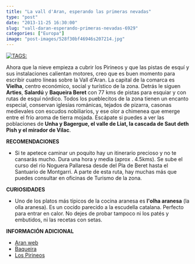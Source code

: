 ```yaml
---
title: "La vall d'Aran, esperando las primeras nevadas"
type: "post"
date: "2013-11-25 16:30:00"
slug: "vall-daran-esperando-primeras-nevadas-6929"
categories: ["Europa"]
image: "post-images/528f30bf46946s207214.jpg"
---
```


 [ ![ TAGS:](post-images/528f30bf46946s207214.jpg "La Vall d'Aran by trilanes")](http://www.flickr.com/photos/trilanes/4859118757/sizes/z/in/photostream/)

 [](/wp-content/uploads/2013/11/528f314342430s367304.jpg)Ahora que la nieve empieza a cubrir los Pirineos y que las pistas de esquí y sus instalaciones calientan motores, creo que es buen momento para escribir cuatro líneas sobre la Vall d'Aran. La capital de la comarca es **Vielha**, centro económico, social y turístico de la zona. Detrás le siguen **Arties**, **Salardú** y **Baqueira Beret** con 77 kms de pistas para esquiar y con rutas de esquí nórdico. Todos los pueblecitos de la zona tienen un encanto especial, conservan iglesias románicas, tejados de pizarra, casonas medievales con escudos nobiliarios, y ese olor a chimenea que emerge entre el frío aroma de tierra mojada. Escápate si puedes a ver las poblaciones de **Unha y Bagergue, el valle de Liat, la cascada de Saut deth Pish y el mirador de Vilac**.

 **RECOMENDACIONES**

- Si te apetece caminar un poquito hay un itinerario precioso y no te cansarás mucho. Dura una hora y media (aprox . 4.5kms). Se sube el curso del río Noguera Pallaresa desde del Pla de Beret hasta el Santuario de Montgarri. A parte de esta ruta, hay muchas más que puedes consultar en oficinas de Turismo de la zona.

 **CURIOSIDADES**

- Uno de los platos más típicos de la cocina aranesa es **l'olha aranesa** (la olla aranesa). Es un cocido parecido a la escudella catalana. Perfecto para entrar en calor. No dejes de probar tampoco ni los patés y embutidos, ni las recetas con setas.

 **INFORMACIÓN ADICIONAL**

- [Aran web](http://www.aranweb.com/aranweb.html)
- [Baqueira](http://www.baqueira.es/)
- [ Los Pirineos](http://www.lospirineos.com/pages/valles/localidad.asp?loc=100&cat=7)